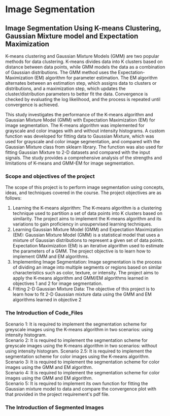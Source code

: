 # Image Segmentation 
## Image Segmentation Using K-means Clustering, Gaussian Mixture model and Expectation Maximization
K-means clustering and Gaussian Mixture Models (GMM) are two popular methods for data clustering. K-means divides data into K clusters based on distance between data points, while GMM models the data as a combination of Gaussian distributions. The GMM method uses the Expectation-Maximization (EM) algorithm for parameter estimation. The EM algorithm alternates between an estimation step, which assigns data to clusters or distributions, and a maximization step, which updates the cluster/distribution parameters to better fit the data. Convergence is checked by evaluating the log likelihood, and the process is repeated until convergence is achieved. 

This study investigates the performance of the K-means algorithm and Gaussian Mixture Model (GMM) with Expectation Maximization (EM) for image segmentation. The K-means 
algorithm was implemented for grayscale and color images with and without intensity histograms. A custom function was developed for fitting data to Gaussian Mixture, which was used for grayscale and color image segmentation, and compared with the Gaussian Mixture class from sklearn library. The function was also used for fitting Gaussian Mixture to 2-D datasets and compared with the input signals. The study provides a comprehensive analysis of the strengths and limitations of K-means and GMM-EM for image segmentation.

### Scope and objectives of the project
The scope of this project is to perform image segmentation using concepts, ideas, and 
techniques covered in the course. The project objectives are as follows:
1) Learning the K-means algorithm: The K-means algorithm is a clustering technique used to 
partition a set of data points into K clusters based on similarity. The project aims to implement 
the K-means algorithm and its variations to gain proficiency in unsupervised learning 
techniques.
2) Learning Gaussian Mixture Model (GMM) and Expectation Maximization (EM): Gaussian 
Mixture Model (GMM) is a statistical model that uses a mixture of Gaussian distributions to 
represent a given set of data points. Expectation Maximization (EM) is an iterative algorithm 
used to estimate the parameters of a GMM. The project objective is to learn how to implement 
GMM and EM algorithms.
3) Implementing Image Segmentation: Image segmentation is the process of dividing an image 
into multiple segments or regions based on similar characteristics such as color, texture, or 
intensity. The project aims to apply the K-means algorithm and GMM/EM algorithms learned 
in objectives 1 and 2 for image segmentation.
4) Fitting 2-D Gaussian Mixture Data: The objective of this project is to learn how to fit 2-D 
Gaussian mixture data using the GMM and EM algorithms learned in objective 2

### The Introduction of Code_Files
  Scenario 1: It is required to implement the segmentation scheme for greyscale images using the K-means algorithm in two scenarios: using intensity histogram.  
  Scenario 2: It is required to implement the segmentation scheme for greyscale images using the K-means algorithm in two scenarios: without using intensity histogram. 
  Scenario 2.5: It is required to implement the segmentation scheme for color images using the K-means algorithm.  
  Scenario 3: It is required to implement the segmentation scheme for color images using the GMM and EM algorithm.  
  Scenario 4: It is required to implement the segmentation scheme for color images using the GMM and EM algorithm.  
  Scenario 5: It is required to implement its own function for fitting the Gaussian mixture model to data and compare the convergence plot with that provided in the project requirement's pdf file.
 

### The Introduction of Segmented Images
